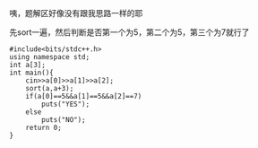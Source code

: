 咦，题解区好像没有跟我思路一样的耶

先sort一遍，然后判断是否第一个为5，第二个为5，第三个为7就行了
```
#include<bits/stdc++.h>
using namespace std;
int a[3];
int main(){
	cin>>a[0]>>a[1]>>a[2];
	sort(a,a+3);
	if(a[0]==5&&a[1]==5&&a[2]==7)
	    puts("YES");
	else
	    puts("NO");
	return 0;
} 
```
